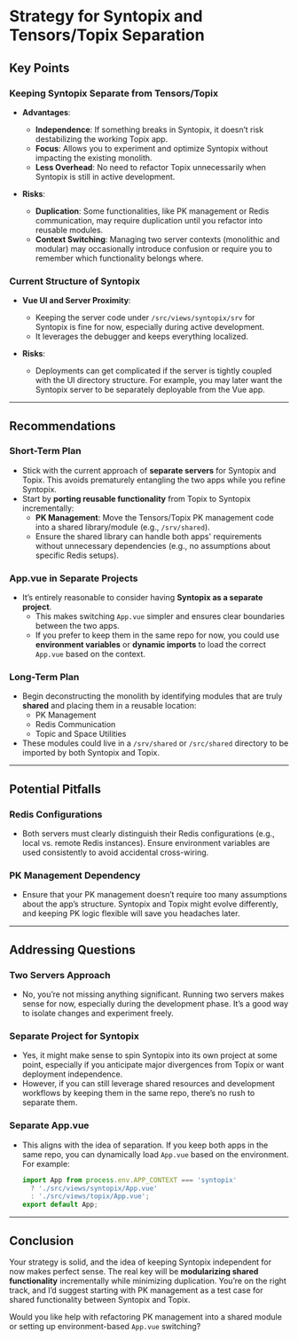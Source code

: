 # Strategy for Syntopix and Tensors/Topix Separation

## Key Points

### Keeping Syntopix Separate from Tensors/Topix

- **Advantages**:

  - **Independence**: If something breaks in Syntopix, it doesn’t risk destabilizing the working Topix app.
  - **Focus**: Allows you to experiment and optimize Syntopix without impacting the existing monolith.
  - **Less Overhead**: No need to refactor Topix unnecessarily when Syntopix is still in active development.

- **Risks**:
  - **Duplication**: Some functionalities, like PK management or Redis communication, may require duplication until you refactor into reusable modules.
  - **Context Switching**: Managing two server contexts (monolithic and modular) may occasionally introduce confusion or require you to remember which functionality belongs where.

### Current Structure of Syntopix

- **Vue UI and Server Proximity**:

  - Keeping the server code under `/src/views/syntopix/srv` for Syntopix is fine for now, especially during active development.
  - It leverages the debugger and keeps everything localized.

- **Risks**:
  - Deployments can get complicated if the server is tightly coupled with the UI directory structure. For example, you may later want the Syntopix server to be separately deployable from the Vue app.

---

## Recommendations

### Short-Term Plan

- Stick with the current approach of **separate servers** for Syntopix and Topix. This avoids prematurely entangling the two apps while you refine Syntopix.
- Start by **porting reusable functionality** from Topix to Syntopix incrementally:
  - **PK Management**: Move the Tensors/Topix PK management code into a shared library/module (e.g., `/srv/shared`).
  - Ensure the shared library can handle both apps' requirements without unnecessary dependencies (e.g., no assumptions about specific Redis setups).

### App.vue in Separate Projects

- It’s entirely reasonable to consider having **Syntopix as a separate project**.
  - This makes switching `App.vue` simpler and ensures clear boundaries between the two apps.
  - If you prefer to keep them in the same repo for now, you could use **environment variables** or **dynamic imports** to load the correct `App.vue` based on the context.

### Long-Term Plan

- Begin deconstructing the monolith by identifying modules that are truly **shared** and placing them in a reusable location:
  - PK Management
  - Redis Communication
  - Topic and Space Utilities
- These modules could live in a `/srv/shared` or `/src/shared` directory to be imported by both Syntopix and Topix.

---

## Potential Pitfalls

### Redis Configurations

- Both servers must clearly distinguish their Redis configurations (e.g., local vs. remote Redis instances). Ensure environment variables are used consistently to avoid accidental cross-wiring.

### PK Management Dependency

- Ensure that your PK management doesn’t require too many assumptions about the app’s structure. Syntopix and Topix might evolve differently, and keeping PK logic flexible will save you headaches later.

---

## Addressing Questions

### Two Servers Approach

- No, you’re not missing anything significant. Running two servers makes sense for now, especially during the development phase. It’s a good way to isolate changes and experiment freely.

### Separate Project for Syntopix

- Yes, it might make sense to spin Syntopix into its own project at some point, especially if you anticipate major divergences from Topix or want deployment independence.
- However, if you can still leverage shared resources and development workflows by keeping them in the same repo, there’s no rush to separate them.

### Separate App.vue

- This aligns with the idea of separation. If you keep both apps in the same repo, you can dynamically load `App.vue` based on the environment. For example:
  ```javascript
  import App from process.env.APP_CONTEXT === 'syntopix'
    ? './src/views/syntopix/App.vue'
    : './src/views/topix/App.vue';
  export default App;
  ```

---

## Conclusion

Your strategy is solid, and the idea of keeping Syntopix independent for now makes perfect sense. The real key will be **modularizing shared functionality** incrementally while minimizing duplication. You’re on the right track, and I’d suggest starting with PK management as a test case for shared functionality between Syntopix and Topix.

Would you like help with refactoring PK management into a shared module or setting up environment-based `App.vue` switching?
